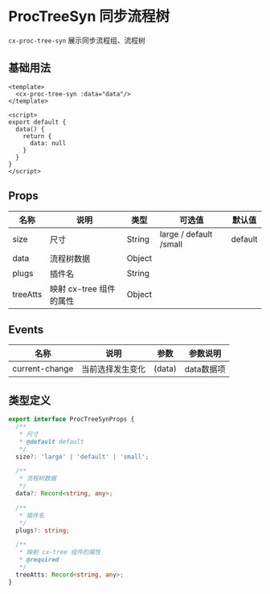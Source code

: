 # ProcTreeSyn 同步流程树

`cx-proc-tree-syn` 展示同步流程组、流程树

## 基础用法

```vue
<template>
  <cx-proc-tree-syn :data="data"/>
</template>

<script>
export default {
  data() {
    return {
      data: null
    }
  }
}
</script>
```

## Props

| 名称 | 说明 | 类型 | 可选值 | 默认值 |
|------|------|------|---------|--------|
| size | 尺寸 | String | large / default /small | default |
| data | 流程树数据 | Object | | |
| plugs | 插件名 | String | | |
| treeAtts | 映射 cx-tree 组件的属性 | Object<value> | | |

## Events

| 名称 | 说明 | 参数 | 参数说明 |
|------|------|------|-----------|
| current-change | 当前选择发生变化 | (data) | data数据项 |

## 类型定义

```ts
export interface ProcTreeSynProps {
  /**
   * 尺寸
   * @default default
   */
  size?: 'large' | 'default' | 'small';

  /**
   * 流程树数据
   */
  data?: Record<string, any>;

  /**
   * 插件名
   */
  plugs?: string;

  /**
   * 映射 cx-tree 组件的属性
   * @required
   */
  treeAtts: Record<string, any>;
} 